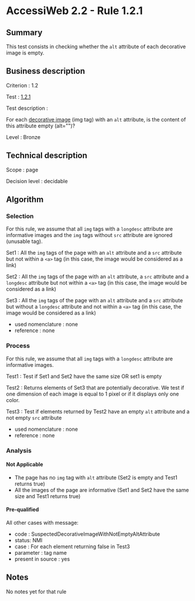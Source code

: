 # AccessiWeb 2.2 - Rule 1.2.1

## Summary

This test consists in checking whether the `alt` attribute of each
decorative image is empty.

## Business description

Criterion : 1.2

Test : [1.2.1](http://www.accessiweb.org/index.php/accessiweb-22-english-version.html#test-1-2-1)

Test description :

For each [decorative image](http://www.accessiweb.org/index.php/glossary-76.html#mImgDeco) (img tag) with an `alt` attribute, is the content of this attribute empty (alt="")?

Level : Bronze

## Technical description

Scope : page

Decision level :
decidable

## Algorithm

### Selection

For this rule, we assume that all `img` tags with a `longdesc`
attribute are informative images and the `img` tags without `src`
attribute are ignored (unusable tag).

Set1 : All the `img` tags of the page with an `alt` attribute and a
`src` attribute but not within a `<a>` tag (in this case, the image would
be considered as a link)

Set2 : All the `img` tags of the page with an `alt` attribute, a `src`
attribute and a `longdesc` attribute but not within a `<a>` tag (in this
case, the image would be considered as a link)

Set3 : All the `img` tags of the page with an `alt` attribute and a
`src` attribute but without a `longdesc` attribute and not within a `<a>`
tag (in this case, the image would be considered as a link)

-   used nomenclature : none
-   reference : none

### Process

For this rule, we assume that all `img` tags with a `longdesc`
attribute are informative images.

Test1 : Test if Set1 and Set2 have the same size OR set1 is empty

Test2 : Returns elements of Set3 that are potentially decorative. We
test if one dimension of each image is equal to 1 pixel or if it
displays only one color.

Test3 : Test if elements returned by Test2 have an empty `alt` attribute
and a not empty `src` attribute

-   used nomenclature : none
-   reference : none

### Analysis

#### Not Applicable

-   The page has no `img` tag with `alt` attribute (Set2 is empty and
    Test1 returns true)
-   All the images of the page are informative (Set1 and Set2 have the
    same size and Test1 returns true)

#### Pre-qualified

All other cases with message:

-   code : SuspectedDecorativeImageWithNotEmptyAltAttribute
-   status: NMI
-   case : For each element returning false in Test3
-   parameter : tag name
-   present in source : yes

## Notes

No notes yet for that rule
